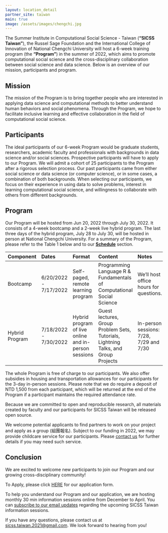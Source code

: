 ```yaml
---
layout: location_detail
partner_site: taiwan
main: true
image: /assets/images/chengchi.jpg
---
```


The Summer Institute in Computational Social Science - Taiwan (**“SICSS Taiwan”**), the Russel Sage Foundation and the International College of Innovation of National Chengchi University will host a 6-week training program (the **“Program”**) in the summer of 2022, which aims to promote computational social science and the cross-disciplinary collaboration between social science and data science. Below is an overview of our mission, participants and program. 

## Mission

The mission of the Program is to bring together people who are interested in applying data science and computational methods to better understand human behaviors and social phenomena. Through the Program, we hope to facilitate inclusive learning and effective collaboration in the field of computational social science.

## Participants

The ideal participants of our 6-week Program would be graduate students, researchers, academic faculty and professionals with backgrounds in data science and/or social sciences. Prospective participants will have to apply to our Program. We will admit a cohort of 25 participants to the Program after a rigorous selection process. Our past participants came from either social science or data science (or computer science), or in some cases, a combination of both backgrounds. When selecting our participants, we focus on their experience in using data to solve problems, interest in learning computational social science, and willingness to collaborate with others from different backgrounds. 

## Program

Our Program will be hosted from Jun 20, 2022 through July 30, 2022. It consists of a 4-week bootcamp and a 2-week live hybrid program. The last three days of the hybrid program, July 28 to July 30, will be hosted in person at National Chengchi University. For a summary of the Program, please refer to the Table 1 below and to our [**Schedule**](https://bit.ly/csstaiwan2022) section.  

| Component      | Dates       | Format      | Content    | Notes |
| :-------------- | :--------- | :---------- | :----------|:------|
|Bootcamp|6/20/2022 - 7/17/2022|Self-paged, remote learning program|Programming Language R & Fundamentals of Computational Social Science |We’ll host office hours for questions. |
|Hybrid Program|7/18/2022 - 7/30/2022|Hybrid program of live online and in-person sessions |Guest lectures, Group Problem Sets, Tutorials, Lightning Talks, and Group Projects |In-person sessions: 7/28, 7/29 and 7/30 |

The whole Program is free of charge to our participants. We also offer subsidies in housing and transportation allowances for our participants for the 3-day in-person sessions. Please note that we do require a deposit of NTD 1,500 from each participant, which will be returned at the end of the Program if a participant maintains the required attendance rate.    

Because we are committed to open and reproducible research, all materials created by faculty and our participants for SICSS Taiwan will be released open source.

We welcome potential applicants to find partners to work on your project and apply as a group (組團報名).  Subject to our funding in 2022, we may provide childcare service for our participants. Please [contact us](mailto:sicss.taiwan.2021@gmail.com) for further details if you may need such service. 


## Conclusion

We are excited to welcome new participants to join our Program and our growing cross-disciplinary community!  

To Apply, please click [HERE](https://bit.ly/34B0iIV) for our application form. 

To help you understand our Program and our application, we are hosting monthly 30 min information sessions online from December to April. You can [subscribe to our email updates](https://docs.google.com/forms/d/e/1FAIpQLSd_rtXqZHelZ1RlJYJi4oBB95gL0kza0vWlyNcqF5UnXg7gUw/viewform?usp=sf_link) regarding the upcoming SICSS Taiwan information sessions.

If you have any questions, please contact us at sicss.taiwan.2021@gmail.com. We look forward to hearing from you! 
